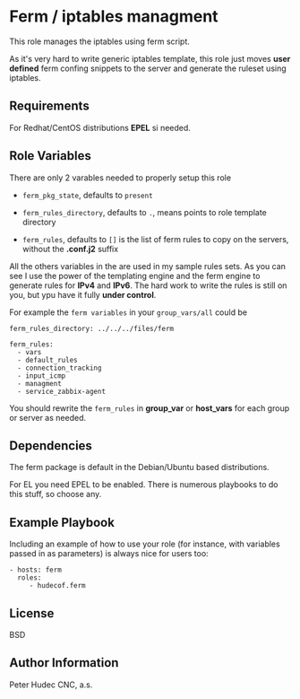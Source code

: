 Ferm / iptables managment
=========

This role manages the iptables using ferm script.

As it's very hard to write generic iptables template, this role just moves **user defined** ferm confing snippets to the server and generate the ruleset using iptables.

Requirements
------------

For Redhat/CentOS distributions **EPEL** si needed.

Role Variables
--------------

There are only 2 varables needed to properly setup this role

- `ferm_pkg_state`, defaults to `present`

- `ferm_rules_directory`, defaults to `.`, means points to role template directory

- `ferm_rules`, defaults to `[]` is the list of ferm rules to copy on the servers, without the **.conf.j2** suffix

All the others variables in the are used in my sample rules sets. As you can see I use the power of the templating engine and the ferm engine to generate rules for **IPv4** and **IPv6**. The hard work to write the rules is still on you, but ypu have it fully **under control**.

For example the `ferm variables` in your `group_vars/all` could be

```
ferm_rules_directory: ../../../files/ferm

ferm_rules:
  - vars
  - default_rules
  - connection_tracking
  - input_icmp
  - managment
  - service_zabbix-agent
```

You should rewrite the `ferm_rules` in **group_var** or **host_vars** for each group or server as needed.


Dependencies
------------

The ferm package is default in the Debian/Ubuntu based distributions.

For EL you need EPEL to be enabled. There is numerous playbooks to do this stuff, so choose any. 

Example Playbook
----------------

Including an example of how to use your role (for instance, with variables passed in as parameters) is always nice for users too:

    - hosts: ferm
      roles:
         - hudecof.ferm

License
-------

BSD

Author Information
------------------

Peter Hudec
CNC, a.s.
